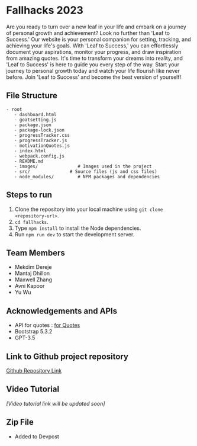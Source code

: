 # Fallhacks 2023

Are you ready to turn over a new leaf in your life and embark on a journey of personal growth and achievement? Look no further than 'Leaf to Success.' Our website is your personal companion for setting, tracking, and achieving your life's goals. With 'Leaf to Success,' you can effortlessly document your aspirations, monitor your progress, and draw inspiration from amazing quotes. It's time to transform your dreams into reality, and 'Leaf to Success' is here to guide you every step of the way. Start your journey to personal growth today and watch your life flourish like never before. Join 'Leaf to Success' and become the best version of yourself!

## File Structure

```
- root
   - dashboard.html
   - goatsetting.js
   - package.json
   - package-lock.json
   - progressTracker.css
   - progressTracker.js
   - motivationQuotes.js
   - index.html
   - webpack.config.js
   - README.md
   - images/               # Images used in the project
   - src/               # Source files (js and css files)
   - node_modules/         # NPM packages and dependencies
```

## Steps to run

1. Clone the repository into your local machine using `git clone <repository-url>`.
2. `cd fallhacks`.
3. Type `npm install` to install the Node dependencies.
4. Run `npm run dev` to start the development server.

## Team Members

-   Mekdim Dereje
-   Mantaj Dhillon
-   Maxwell Zhang
-   Avni Kapoor
-   Yu Wu

## Acknowledgements and APIs

-   API for quotes : [for Quotes](https://api.quotable.io/random)
-   Bootstrap 5.3.2
-   GPT-3.5

## Link to Github project repository

[Github Repository Link](https://github.com/CakeWasTaken/fallhacks.git)

## Video Tutorial

_[Video tutorial link will be updated soon]_

## Zip File

-   Added to Devpost
